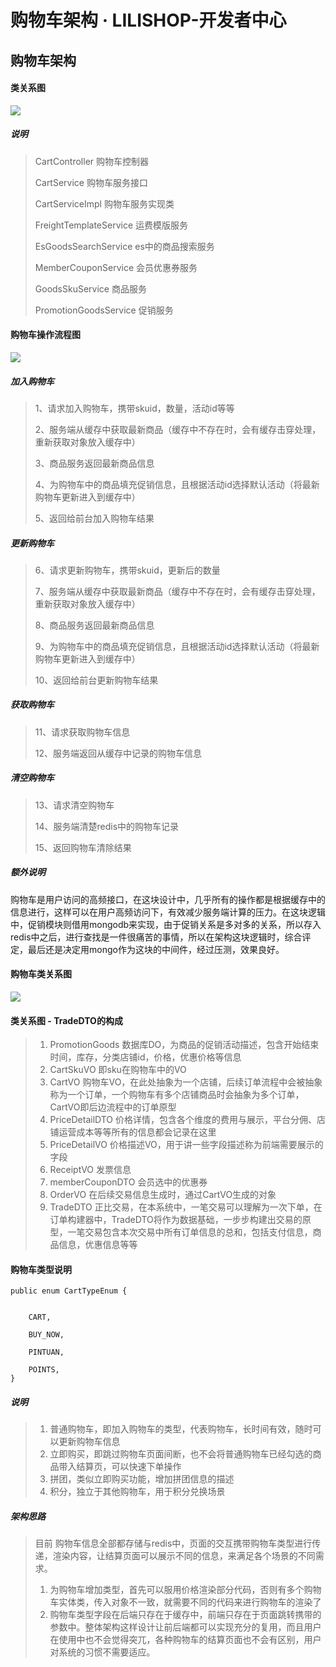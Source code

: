 # 购物车架构 · LILISHOP-开发者中心
购物车架构[](#购物车架构)
---------------

#### 类关系图[](#类关系图)

![](https://docs.pickmall.cn/architecture/images/cart-class.png)

##### 说明[](#说明)

> CartController 购物车控制器
> 
> CartService 购物车服务接口
> 
> CartServiceImpl 购物车服务实现类
> 
> FreightTemplateService 运费模版服务
> 
> EsGoodsSearchService es中的商品搜索服务
> 
> MemberCouponService 会员优惠券服务
> 
> GoodsSkuService 商品服务
> 
> PromotionGoodsService 促销服务

#### 购物车操作流程图[](#购物车操作流程图)

![](https://docs.pickmall.cn/architecture/images/cart-flow.png)

##### 加入购物车[](#加入购物车)

> 1、请求加入购物车，携带skuid，数量，活动id等等
> 
> 2、服务端从缓存中获取最新商品（缓存中不存在时，会有缓存击穿处理，重新获取对象放入缓存中）
> 
> 3、商品服务返回最新商品信息
> 
> 4、为购物车中的商品填充促销信息，且根据活动id选择默认活动（将最新购物车更新进入到缓存中）
> 
> 5、返回给前台加入购物车结果

##### 更新购物车[](#更新购物车)

> 6、请求更新购物车，携带skuid，更新后的数量
> 
> 7、服务端从缓存中获取最新商品（缓存中不存在时，会有缓存击穿处理，重新获取对象放入缓存中）
> 
> 8、商品服务返回最新商品信息
> 
> 9、为购物车中的商品填充促销信息，且根据活动id选择默认活动（将最新购物车更新进入到缓存中）
> 
> 10、返回给前台更新购物车结果

##### 获取购物车[](#获取购物车)

> 11、请求获取购物车信息
> 
> 12、服务端返回从缓存中记录的购物车信息

##### 清空购物车[](#清空购物车)

> 13、请求清空购物车
> 
> 14、服务端清楚redis中的购物车记录
> 
> 15、返回购物车清除结果

##### 额外说明[](#额外说明)

购物车是用户访问的高频接口，在这块设计中，几乎所有的操作都是根据缓存中的信息进行，这样可以在用户高频访问下，有效减少服务端计算的压力。在这块逻辑中，促销模块则借用mongodb来实现，由于促销关系是多对多的关系，所以存入redis中之后，进行查找是一件很痛苦的事情，所以在架构这块逻辑时，综合评定，最后还是决定用mongo作为这块的中间件，经过压测，效果良好。

#### 购物车类关系图[](#购物车类关系图)

![](https://docs.pickmall.cn/architecture/images/trade-class.png)

#### 类关系图 - TradeDTO的构成[](#类关系图---tradedto的构成)

> 1.  PromotionGoods 数据库DO，为商品的促销活动描述，包含开始结束时间，库存，分类店铺id，价格，优惠价格等信息
> 2.  CartSkuVO 即sku在购物车中的VO
> 3.  CartVO 购物车VO，在此处抽象为一个店铺，后续订单流程中会被抽象称为一个订单，一个购物车有多个店铺商品时会抽象为多个订单，CartVO即后边流程中的订单原型
> 4.  PriceDetailDTO 价格详情，包含各个维度的费用与展示，平台分佣、店铺运营成本等等所有的信息都会记录在这里
> 5.  PriceDetailVO 价格描述VO，用于讲一些字段描述称为前端需要展示的字段
> 6.  ReceiptVO 发票信息
> 7.  memberCouponDTO 会员选中的优惠券
> 8.  OrderVO 在后续交易信息生成时，通过CartVO生成的对象
> 9.  TradeDTO 正比交易，在本系统中，一笔交易可以理解为一次下单，在订单构建器中，TradeDTO将作为数据基础，一步步构建出交易的原型，一笔交易包含本次交易中所有订单信息的总和，包括支付信息，商品信息，优惠信息等等

#### 购物车类型说明[](#购物车类型说明)

```
public enum CartTypeEnum {

    
    CART,
    
    BUY_NOW,
    
    PINTUAN,
    
    POINTS,
}

```

##### 说明[](#说明)

> 1.  普通购物车，即加入购物车的类型，代表购物车，长时间有效，随时可以更新购物车信息
> 2.  立即购买，即跳过购物车页面间断，也不会将普通购物车已经勾选的商品带入结算页，可以快速下单操作
> 3.  拼团，类似立即购买功能，增加拼团信息的描述
> 4.  积分，独立于其他购物车，用于积分兑换场景

##### 架构思路[](#架构思路)

> 目前 购物车信息全部都存储与redis中，页面的交互携带购物车类型进行传递，渲染内容，让结算页面可以展示不同的信息，来满足各个场景的不同需求。
> 
> 1.  为购物车增加类型，首先可以服用价格渲染部分代码，否则有多个购物车实体类，传入对象不一致，就需要不同的代码来进行购物车的渲染了
> 2.  购物车类型字段在后端只存在于缓存中，前端只存在于页面跳转携带的参数中。整体架构这样设计让前后端都可以实现充分的复用，而且用户在使用中也不会觉得突兀，各种购物车的结算页面也不会有区别，用户对系统的习惯不需要适应。